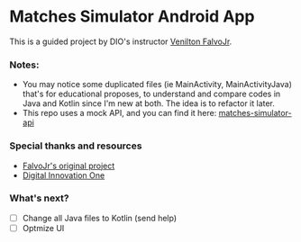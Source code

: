 # Matches Simulator Android App

This is a guided project by DIO's instructor [Venilton FalvoJr](https://github.com/falvojr).

### Notes:

-  You may notice some duplicated files (ie MainActivity, MainActivityJava) that's for educational proposes, to understand and compare codes in Java and Kotlin since I'm new at both. The idea is to refactor it later. 
- This repo uses a mock API, and you can find it here: [matches-simulator-api](https://github.com/erika-freitas/matches-simulator-api)


### Special thanks and resources
- [FalvoJr's original project](https://github.com/digitalinnovationone/matches-simulator-app)
- [Digital Innovation One](https://www.dio.me)

### What's next?

- [ ] Change all Java files to Kotlin (send help)
- [ ] Optmize UI
